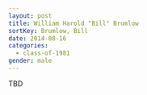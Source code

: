 ```yaml
---
layout: post
title: William Harold "Bill" Brumlow
sortKey: Brumlow, Bill
date: 2014-08-16
categories:
  - class-of-1981
gender: male
---
```

TBD